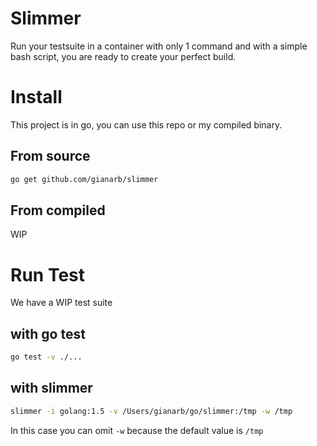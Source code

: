 # Slimmer

Run your testsuite in a container with only 1 command and with a simple bash
script, you are ready to create your perfect build.

# Install
This project is in go, you can use this repo or my compiled binary.

## From source
```bash
go get github.com/gianarb/slimmer
```

## From compiled
WIP

# Run Test
We have a WIP test suite

## with go test
```bash
go test -v ./...
```

## with slimmer
```bash
slimmer -i golang:1.5 -v /Users/gianarb/go/slimmer:/tmp -w /tmp
```
In this case you can omit `-w` because the default value is `/tmp`
